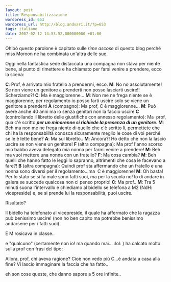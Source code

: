 ```yaml
---
layout: post
title: Responsabilizzazione
wordpress_id: 653
wordpress_url: http://blog.andvari.it/?p=653
tags: italiano
date: 2007-02-12 14:53:52.000000000 +01:00
---
```

Ohibò questo parolone è capitato sulle <em>rime ascose </em>di questo blog perché miss Moroon ne ha combinata un'altra delle sue.

Oggi nella fantastica sede distaccata una compagna non stava per niente bene, al punto di rimettere e ha chiamato per farsi venire a prendere, ecco la scena:

<strong>C</strong>: Prof, è arrivato mio fratello a prendermi, esco.
<strong>M</strong>: No no assolutamente! Se non viene un genitore a prenderti non posso lasciarti uscire!! Scherziamo?!
<strong>C</strong>: Ma è maggiorenne...
<strong>M</strong>: Non me ne frega niente se è maggiorenne, per regolamento io posso farti uscire solo se viene un genitore a prenderti
<strong>A</strong> (compagno): Ma prof, C è maggiorenne...
<strong>M</strong>: Può avere anche 40 anni ma io senza genitori non la faccio uscire
<strong>C</strong> (controllando il libretto delle giustifiche con annesso regolamento): Ma  prof, qua c'è scritto <em><strong>per un minorenne si richiede la presenza di un genitore</strong></em>.
<strong>M</strong>: Beh ma non me ne frega niente di quello che c'è scritto lì, permettete che chi ha la responsabilità conosca sicuramente meglio le cose di voi perché se le è lette bene?
<strong>A</strong>: Ma sul libretto..
<strong>M</strong>: Ancora?! Ho detto che non la lascio uscire se non viene un genitore!
<strong>F </strong>(altra compagna): Ma prof l'anno scorso mio babbo aveva delegato mia nonna per farmi venire a prendere!
<strong>M</strong>: Beh ma vuoi mettere una nonna con un fratello?
<strong>F</strong>: Ma cosa cambia?
<strong>M</strong>: Beh quelli che hanno fatto le leggi lo sapranno, altrimenti che cosa le facevano a fare?!
<strong>B</strong> (altra compagna): Quindi prof sta affermando che un fratello e una nonna sono diversi per il regolamento...ma  C è maggiorenne!
<strong>M</strong>: Oh basta! Per lo stato se si fa male sono fatti suoi, ma per la scuola no! Io di andare in galera se succede qualcosa non ci penso proprio!
<strong>C</strong>: Ma prof..
<strong>M</strong>: Tra 5 minuti suona l'intervallo e chiediamo al bidello se telefona a M2 (NdH: vicepreside) e, se si prende lui la responsabilità, puoi uscire.

Risultato?

Il bidello ha telefonato al vicepreside, il quale ha affermato che la ragazza può benissimo uscire! (non ho ben capito ma potrebbe benissimo andarsene per i fatti suoi)

E M rosicava in classe..

e "qualcuno" (certamente non io! ma quando mai... :lol: ) ha calcato molto sulla prof con frasi del tipo:

Allora, prof, chi aveva ragione? Cioè non vedo più C...è andata a casa alla fine? Vi lascio immaginare la faccia che ha fatto..

eh son cose queste, che danno sapore a 5 ore infinite..

